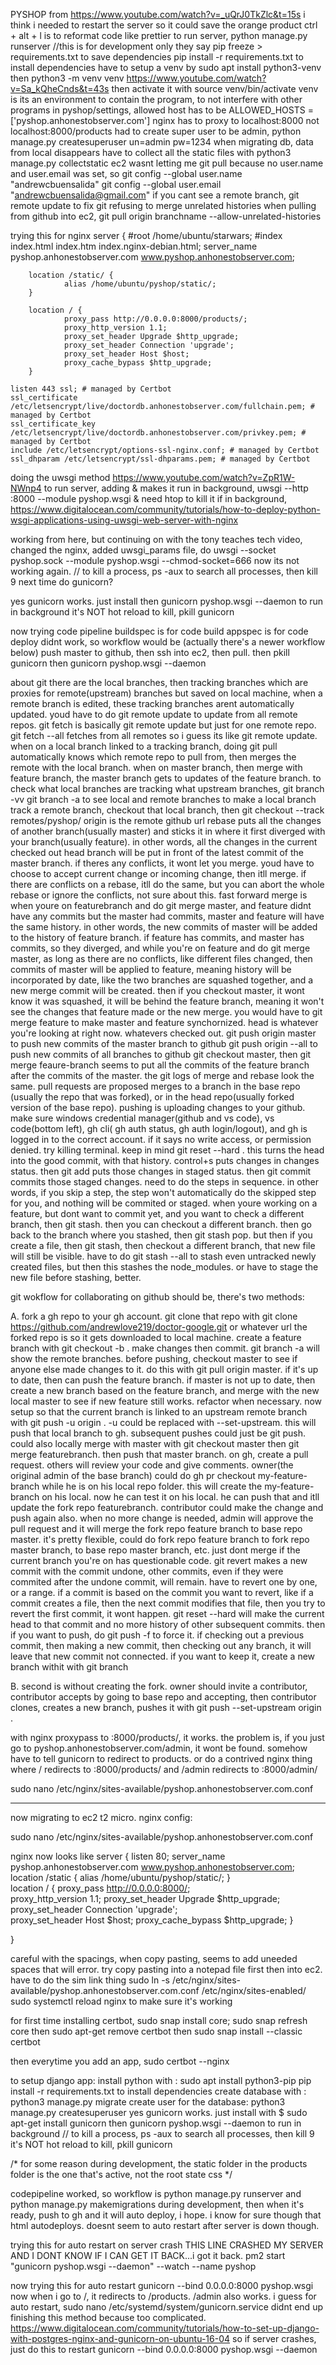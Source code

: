 PYSHOP
from https://www.youtube.com/watch?v=_uQrJ0TkZlc&t=15s
i think i needed to restart the server so it could save the orange product
ctrl + alt + l is to reformat code like prettier
to run server, python manage.py runserver //this is for development only they say
pip freeze > requirements.txt to save dependencies
pip install -r requirements.txt to install dependencies
have to setup a venv by sudo apt install python3-venv
then python3 -m venv venv
https://www.youtube.com/watch?v=Sa_kQheCnds&t=43s
then activate it with source venv/bin/activate
venv is its an environment to contain the program, to not interfere with other programs
in pyshop/settings, allowed host has to be ALLOWED_HOSTS = ['pyshop.anhonestobserver.com']
nginx has to proxy to localhost:8000 not localhost:8000/products
had to create super user to be admin, python manage.py createsuperuser
un=admin
pw=1234
when migrating db, data from local disappears
have to collect all the static files with python3 manage.py collectstatic
ec2 wasnt letting me git pull because no user.name and user.email was set, so
git config --global user.name "andrewcbuensalida"
git config --global user.email "andrewcbuensalida@gmail.com"
if you cant see a remote branch, git remote update
to fix git refusing to merge unrelated histories when pulling from github into ec2,
git pull origin branchname --allow-unrelated-histories

trying this for nginx
server {
#root /home/ubuntu/starwars;
#index index.html index.htm index.nginx-debian.html;
server_name pyshop.anhonestobserver.com www.pyshop.anhonestobserver.com;

        location /static/ {
                alias /home/ubuntu/pyshop/static/;
        }

        location / {
                proxy_pass http://0.0.0.0:8000/products/;
                proxy_http_version 1.1;
                proxy_set_header Upgrade $http_upgrade;
                proxy_set_header Connection 'upgrade';
                proxy_set_header Host $host;
                proxy_cache_bypass $http_upgrade;
        }

    listen 443 ssl; # managed by Certbot
    ssl_certificate /etc/letsencrypt/live/doctordb.anhonestobserver.com/fullchain.pem; # managed by Certbot
    ssl_certificate_key /etc/letsencrypt/live/doctordb.anhonestobserver.com/privkey.pem; # managed by Certbot
    include /etc/letsencrypt/options-ssl-nginx.conf; # managed by Certbot
    ssl_dhparam /etc/letsencrypt/ssl-dhparams.pem; # managed by Certbot

doing the uwsgi method https://www.youtube.com/watch?v=ZpR1W-NWnp4
to run server, adding & makes it run in background, uwsgi --http :8000 --module pyshop.wsgi &
need htop to kill it if in background, https://www.digitalocean.com/community/tutorials/how-to-deploy-python-wsgi-applications-using-uwsgi-web-server-with-nginx

working from here, but continuing on with the tony teaches tech video, changed the nginx, added uwsgi_params file, do uwsgi --socket pyshop.sock --module pyshop.wsgi --chmod-socket=666
now its not working again.
// to kill a process, ps -aux to search all processes, then kill 9 <pid>
next time do gunicorn?

yes gunicorn works. just install then gunicorn pyshop.wsgi --daemon to run in background
it's NOT hot reload
to kill, pkill gunicorn

now trying code pipeline
buildspec is for code build
appspec is for code deploy
didnt work, so workflow would be (actually there's a newer workflow below) push master to github, then ssh into ec2, then pull. then pkill gunicorn then gunicorn pyshop.wsgi --daemon

about git
there are the local branches, then tracking branches which are proxies for remote(upstream) branches but saved on local machine,
when a remote branch is edited, these tracking branches arent automatically updated. youd have to do git remote update to update from all remote repos.
git fetch is basically git remote update but just for one remote repo. git fetch --all fetches from all remotes so i guess its like git remote update. when on a local branch linked to a tracking branch, doing git pull automatically knows which remote repo to pull from, then merges the remote with the local branch.
when on master branch, then merge with feature branch, the master branch gets to updates of the feature branch.
to check what local branches are tracking what upstream branches, git branch -vv
git branch -a to see local and remote branches
to make a local branch track a remote branch, checkout that local branch, then git checkout --track remotes/pyshop/<branch>
origin is the remote github url
rebase puts all the changes of another branch(usually master) and sticks it in where it first diverged with your branch(usually feature). in other words, all the changes in the
current checked out head branch will be put in front of the latest commit of the master branch.
if theres any conflicts, it wont let you merge. youd have to choose to accept current change or incoming change, then itll merge. if there are conflicts on a rebase, itll do the same, but
you can abort the whole rebase or ignore the conflicts, not sure about this.
fast forward merge is when youre on featurebranch and do git merge master, and feature didnt have any commits but the master had commits, master and feature will have the same history.
in other words, the new commits of master will be added to the history of feature branch.
if feature has commits, and master has commits, so they diverged, and while you're on feature and do git merge master, as long as there are no conflicts, like different files changed,
then commits of master will be applied to feature, meaning history will be incorporated by date, like the two branches are squashed together,
and a new merge commit will be created. then if you checkout master, it wont know it was squashed, it will be behind
the feature branch, meaning it won't see the changes that feature made or the new merge. you would have to git merge feature to make master and feature synchornized.
head is whatever you're looking at right now. whatevers checked out.
git push origin master to push new commits of the master branch to github
git push origin --all to push new commits of all branches to github
git checkout master, then git merge feaure-branch seems to put all the commits of the feature branch after the commits of the master.
the git logs of merge and rebase look the same.
pull requests are proposed merges to a branch in the base repo (usually the repo that was forked), or in the head repo(usually forked version of the base repo).
pushing is uploading changes to your github.
make sure windows credential manager(github and vs code), vs code(bottom left), gh cli( gh auth status, gh auth login/logout), and gh is logged in to the correct account.
if it says no write access, or permission denied. try killing terminal.
keep in mind git reset --hard <good commit>. this turns the head into the good commit, with that history.
control+s puts changes in changes status. then git add puts those changes in staged status. then git commit commits those staged changes. need to do the steps in sequence.
in other words, if you skip a step, the step won't automatically do the skipped step for you, and nothing will be commited or staged.
when youre working on a feature, but dont want to commit yet, and you want to check a different branch, then git stash. then you can checkout a different branch. then go back to the
branch where you stashed, then git stash pop. but then if you create a file, then git stash, then checkout a different branch, that new file will still be visible.
have to do git stash --all to stash even untracked newly created files, but then this stashes the node_modules. or have to stage the new file before stashing, better.

git wokflow for collaborating on github should be, there's two methods:

A. fork a gh repo to your gh account. git clone that repo with git clone https://github.com/andrewlove219/doctor-google.git or whatever url the forked repo is so it gets downloaded
to local machine. create a feature branch with git checkout -b <myfeaturebranch>. make changes then commit. git branch -a will show the remote branches. before pushing, checkout master
to see if anyone else made changes to it. do this with git pull origin master. if it's up to date, then can push the feature branch. if master is not up to date, then create a new
branch based on the feature branch, and merge with the new local master to see if new feature still works. refactor when necessary. now setup so that the current branch is linked to
an upstream remote branch with git push -u origin <featurebranch>. -u could be replaced with --set-upstream. this will push that local branch to gh.
subsequent pushes could just be git push. could also locally merge with master with git checkout master then git merge featurebranch. then push that master branch.
on gh, create a pull request. others will review your code and give comments. owner(the original admin of the base branch) could do gh pr
checkout my-feature-branch while he is on his local repo folder. this will create the my-feature-branch on his local. now he can test it on his local. he can push that and
itll update the fork repo featurebranch. contributor could make the change and push again also. when no more change is needed, admin will approve the pull request and it will
merge the fork repo feature branch to base repo master. it's pretty flexible, could do fork repo feature branch to fork repo master branch, to base repo master branch, etc.
just dont merge if the current branch you're on has questionable code. git revert <commit you want to undo> makes a new commit with the commit undone, other commits, even if they
were commited after the undone commit, will remain. have to revert one by one, or a range. if a commit is based on the commit you want to revert, like if a commit creates a file,
then the next commit modifies that file, then you try to revert the first commit, it wont happen.
git reset --hard <commit id> will make the current head to that commit and no more history of other subsequent commits.
then if you want to push, do git push -f to force it.
if checking out a previous commit, then making a new commit, then checking out any branch, it will leave that new commit not connected. if you want to keep it, create a new branch withit
with git branch <new-branch-name> <then the commit id>

B. second is without creating the fork. owner should invite a contributor, contributor accepts by going to base repo and accepting, then contributor clones, creates a new branch,
pushes it with git push --set-upstream origin <feature-branch>.

with nginx proxypass to :8000/products/, it works. the problem is, if you just go to pyshop.anhonestobserver.com/admin, it wont be found. somehow have to tell gunicorn to redirect to products. or do a contrived nginx thing where / redirects to
:8000/products/ and /admin redirects to :8000/admin/

sudo nano /etc/nginx/sites-available/pyshop.anhonestobserver.com.conf

--------------------------------------
now migrating to ec2 t2 micro.
nginx config:

sudo nano /etc/nginx/sites-available/pyshop.anhonestobserver.com.conf

nginx now looks like
server {
        listen 80;
        server_name pyshop.anhonestobserver.com www.pyshop.anhonestobserver.com;
        location /static {
                alias /home/ubuntu/pyshop/static/;
        }  
        location / {
                proxy_pass http://0.0.0.0:8000/;  
                proxy_http_version 1.1;
                proxy_set_header Upgrade $http_upgrade;
                proxy_set_header Connection 'upgrade';  
                proxy_set_header Host $host;
                proxy_cache_bypass $http_upgrade; 
        }

}


careful with the spacings, when copy pasting, seems to add uneeded spaces that will error. try copy pasting into a notepad file first then into ec2.
have to do the sim link thing sudo ln -s /etc/nginx/sites-available/pyshop.anhonestobserver.com.conf /etc/nginx/sites-enabled/
sudo systemctl reload nginx to make sure it's working

for first time installing certbot, sudo snap install core; sudo snap refresh core
then sudo apt-get remove certbot
then sudo snap install --classic certbot

then everytime you add an app,
sudo certbot --nginx


to setup django app:
install python with : sudo apt install python3-pip
pip install -r requirements.txt to install dependencies
create database with : python3 manage.py migrate
create user for the database: python3 manage.py createsuperuser
yes gunicorn works. just install with $ sudo apt-get install gunicorn
then gunicorn pyshop.wsgi --daemon to run in background
// to kill a process, ps -aux to search all processes, then kill 9 <pid>
it's NOT hot reload
to kill, pkill gunicorn

/* for some reason during development, the static folder in the products folder is the one that's active, not the root state css */

codepipeline worked, so workflow is python manage.py runserver and python manage.py makemigrations during development, then when it's ready, push to gh and it will auto deploy, i hope. i know for sure though that html autodeploys. doesnt seem to auto restart after server is down though.

trying this for auto restart on server crash
THIS LINE CRASHED MY SERVER AND I DONT KNOW IF I CAN GET IT BACK...i got it back.
pm2 start "gunicorn pyshop.wsgi --daemon" --watch --name pyshop


now trying this for auto restart
gunicorn --bind 0.0.0.0:8000 pyshop.wsgi
now when i go to /, it redirects to /products. /admin also works.
i guess for auto restart,
sudo nano /etc/systemd/system/gunicorn.service
didnt end up finishing this method because too complicated. 
https://www.digitalocean.com/community/tutorials/how-to-set-up-django-with-postgres-nginx-and-gunicorn-on-ubuntu-16-04
so if server crashes, just do this to restart
gunicorn --bind 0.0.0.0:8000 pyshop.wsgi --daemon